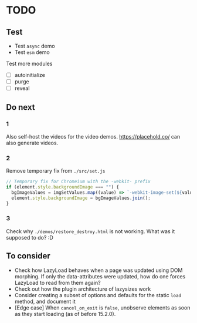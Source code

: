 # TODO

## Test

- Test `async` demo
- Test `esm` demo

Test more modules

- [ ] autoinitialize
- [ ] purge
- [ ] reveal

## Do next

### 1

Also self-host the videos for the video demos. 
https://placehold.co/ can also generate videos.

### 2

Remove temporary fix from `./src/set.js`

```js
// Temporary fix for Chromeium with the -webkit- prefix
if (element.style.backgroundImage === "") {
  bgImageValues = imgSetValues.map((value) => `-webkit-image-set(${value})`);
  element.style.backgroundImage = bgImageValues.join();
}
```

### 3

Check why `./demos/restore_destroy.html` is not working. What was it supposed to do? :D

## To consider

- Check how LazyLoad behaves when a page was updated using DOM morphing.
  If only the data-attributes were updated, how do one forces LazyLoad to read from them again?
- Check out how the plugin architecture of lazysizes work
- Consider creating a subset of options and defaults for the static `load` method, and document it
- [Edge case] When `cancel_on_exit` is `false`, unobserve elements as soon as they start loading (as of before 15.2.0).
